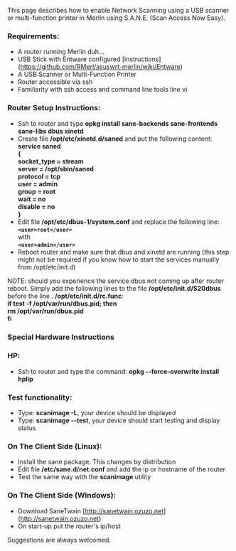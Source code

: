 This page describes how to enable Network Scanning using a USB scanner or multi-function printer in Merlin using S.A.N.E. (Scan Access Now Easy).

### Requirements:
* A router running Merlin duh...
* USB Stick with Entware configured [instructions] (https://github.com/RMerl/asuswrt-merlin/wiki/Entware)
* A USB Scanner or Multi-Function Printer
* Router accessible via ssh
* Familiarity with ssh access and command line tools line vi

### Router Setup Instructions:
* Ssh to router and type **opkg install sane-backends sane-frontends sane-libs
 dbus xinetd**
* Create file **/opt/etc/xinetd.d/saned** and put the following content:  
**service saned**  
**{**  
**socket_type = stream**  
**server = /opt/sbin/saned**  
**protocol = tcp**  
**user = admin**  
**group = root**  
**wait = no**  
**disable = no**  
**}**  
* Edit file **/opt/etc/dbus-1/system.conf** and replace the following line:  
**`<user>root</user>`**  
with  
**`<user>admin</user>`**  
* Reboot router and make sure that dbus and xinetd are running (this step might not be required if you know how to start the services manually from /opt/etc/init.d)

NOTE: should you experience the service dbus not coming up after router reboot. Simply add the following lines to the file **/opt/etc/init.d/S20dbus** before the line **. /opt/etc/init.d/rc.func**:  
**if test -f /opt/var/run/dbus.pid; then**  
        **rm /opt/var/run/dbus.pid**  
**fi**

### Special Hardware Instructions
### HP:
* Ssh to router and type the command: **opkg --force-overwrite install hplip**

### Test functionality:
* Type: **scanimage -L**, your device should be displayed
* Type: **scanimage --test**, your device should start testing and display status

### On The Client Side (Linux):
* Install the sane package. This changes by distribution
* Edit file **/etc/sane.d/net.conf** and add the ip or hostname of the router
* Test the same way with the **scanimage** utility

### On The Client Side (Windows):
* Download SaneTwain [http://sanetwain.ozuzo.net] (http://sanetwain.ozuzo.net)
* On start-up put the router's ip/host

Suggestions are always welcomed.
 